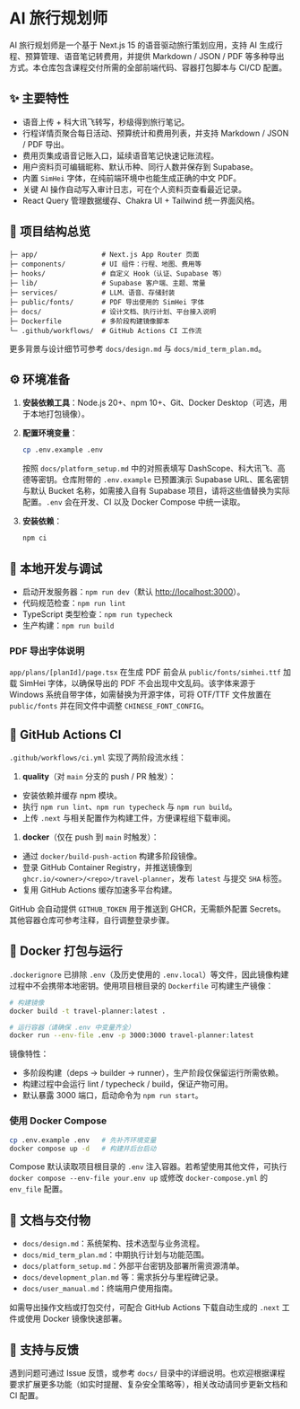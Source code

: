 # AI 旅行规划师

AI 旅行规划师是一个基于 Next.js 15 的语音驱动旅行策划应用，支持 AI 生成行程、预算管理、语音笔记转费用，并提供 Markdown / JSON / PDF 等多种导出方式。本仓库包含课程交付所需的全部前端代码、容器打包脚本与 CI/CD 配置。

## ✨ 主要特性

- 语音上传 + 科大讯飞转写，秒级得到旅行笔记。
- 行程详情页聚合每日活动、预算统计和费用列表，并支持 Markdown / JSON / PDF 导出。
- 费用页集成语音记账入口，延续语音笔记快速记账流程。
- 用户资料页可编辑昵称、默认币种、同行人数并保存到 Supabase。
- 内置 `SimHei` 字体，在纯前端环境中也能生成正确的中文 PDF。
- 关键 AI 操作自动写入审计日志，可在个人资料页查看最近记录。
- React Query 管理数据缓存、Chakra UI + Tailwind 统一界面风格。

## 🧱 项目结构总览

```text
├─ app/                # Next.js App Router 页面
├─ components/         # UI 组件：行程、地图、费用等
├─ hooks/              # 自定义 Hook（认证、Supabase 等）
├─ lib/                # Supabase 客户端、主题、常量
├─ services/           # LLM、语音、存储封装
├─ public/fonts/       # PDF 导出使用的 SimHei 字体
├─ docs/               # 设计文档、执行计划、平台接入说明
├─ Dockerfile          # 多阶段构建镜像脚本
└─ .github/workflows/  # GitHub Actions CI 工作流
```

更多背景与设计细节可参考 `docs/design.md` 与 `docs/mid_term_plan.md`。

## ⚙️ 环境准备

1. **安装依赖工具**：Node.js 20+、npm 10+、Git、Docker Desktop（可选，用于本地打包镜像）。
1. **配置环境变量**：

    ```bash
    cp .env.example .env
    ```

    按照 `docs/platform_setup.md` 中的对照表填写 DashScope、科大讯飞、高德等密钥。仓库附带的 `.env.example` 已预置演示 Supabase URL、匿名密钥与默认 Bucket 名称，如需接入自有 Supabase 项目，请将这些值替换为实际配置。`.env` 会在开发、CI 以及 Docker Compose 中统一读取。

1. **安装依赖**：

    ```bash
    npm ci
    ```

## 🚀 本地开发与调试

- 启动开发服务器：`npm run dev`（默认 <http://localhost:3000>）。
- 代码规范检查：`npm run lint`
- TypeScript 类型检查：`npm run typecheck`
- 生产构建：`npm run build`

### PDF 导出字体说明

`app/plans/[planId]/page.tsx` 在生成 PDF 前会从 `public/fonts/simhei.ttf` 加载 SimHei 字体，以确保导出的 PDF 不会出现中文乱码。该字体来源于 Windows 系统自带字体，如需替换为开源字体，可将 OTF/TTF 文件放置在 `public/fonts` 并在同文件中调整 `CHINESE_FONT_CONFIG`。

## 🧪 GitHub Actions CI

`.github/workflows/ci.yml` 实现了两阶段流水线：

1. **quality**（对 `main` 分支的 push / PR 触发）：

- 安装依赖并缓存 npm 模块。
- 执行 `npm run lint`、`npm run typecheck` 与 `npm run build`。
- 上传 `.next` 与相关配置作为构建工件，方便课程组下载审阅。

1. **docker**（仅在 push 到 `main` 时触发）：

- 通过 `docker/build-push-action` 构建多阶段镜像。
- 登录 GitHub Container Registry，并推送镜像到 `ghcr.io/<owner>/<repo>/travel-planner`，发布 `latest` 与提交 `SHA` 标签。
- 复用 GitHub Actions 缓存加速多平台构建。

GitHub 会自动提供 `GITHUB_TOKEN` 用于推送到 GHCR，无需额外配置 Secrets。其他容器仓库可参考注释，自行调整登录步骤。

## 🐳 Docker 打包与运行

`.dockerignore` 已排除 `.env`（及历史使用的 `.env.local`）等文件，因此镜像构建过程中不会携带本地密钥。使用项目根目录的 `Dockerfile` 可构建生产镜像：

```bash
# 构建镜像
docker build -t travel-planner:latest .

# 运行容器（请确保 .env 中变量齐全）
docker run --env-file .env -p 3000:3000 travel-planner:latest
```

镜像特性：

- 多阶段构建（deps → builder → runner），生产阶段仅保留运行所需依赖。
- 构建过程中会运行 lint / typecheck / build，保证产物可用。
- 默认暴露 3000 端口，启动命令为 `npm run start`。

### 使用 Docker Compose

```bash
cp .env.example .env   # 先补齐环境变量
docker compose up -d   # 构建并后台启动
```

Compose 默认读取项目根目录的 `.env` 注入容器。若希望使用其他文件，可执行 `docker compose --env-file your.env up` 或修改 `docker-compose.yml` 的 `env_file` 配置。

## 📄 文档与交付物

- `docs/design.md`：系统架构、技术选型与业务流程。
- `docs/mid_term_plan.md`：中期执行计划与功能范围。
- `docs/platform_setup.md`：外部平台密钥及部署所需资源清单。
- `docs/development_plan.md` 等：需求拆分与里程碑记录。
- `docs/user_manual.md`：终端用户使用指南。

如需导出操作文档或打包交付，可配合 GitHub Actions 下载自动生成的 `.next` 工件或使用 Docker 镜像快速部署。

## 🙋 支持与反馈

遇到问题可通过 Issue 反馈，或参考 `docs/` 目录中的详细说明。也欢迎根据课程要求扩展更多功能（如实时提醒、复杂安全策略等），相关改动请同步更新文档和 CI 配置。
